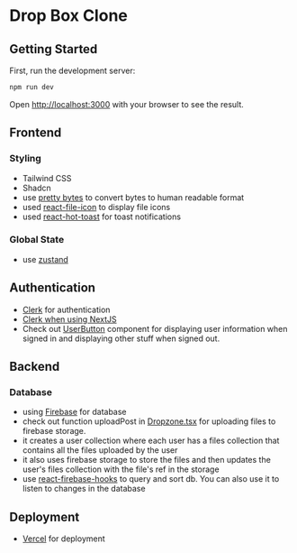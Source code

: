 # Drop Box Clone

## Getting Started

First, run the development server:

```bash
npm run dev
```

Open [http://localhost:3000](http://localhost:3000) with your browser to see the result.

## Frontend

### Styling 
- Tailwind CSS
- Shadcn
- use [pretty bytes](https://www.npmjs.com/package/pretty-bytes) to convert bytes to human readable format
- used [react-file-icon](https://www.npmjs.com/package/react-file-icon) to display file icons
- used [react-hot-toast](https://react-hot-toast.com/) for toast notifications

### Global State
- use [zustand](https://github.com/pmndrs/zustand)

## Authentication

- [Clerk](https://clerk.com/) for authentication
- [Clerk when using NextJS](https://clerk.com/docs/quickstarts/nextjs)
- Check out [UserButton](https://clerk.com/docs/components/user/user-button#user-button-component) component for displaying user information when signed in and displaying other stuff when signed out.

## Backend

### Database
- using [Firebase](https://firebase.google.com/) for database
- check out function uploadPost in [Dropzone.tsx](./components/Dropzone.tsx) for uploading files to firebase storage.
- it creates a user collection where each user has a files collection that contains all the files uploaded by the user
- it also uses firebase storage to store the files and then updates the user's files collection with the file's ref in the storage
- use [react-firebase-hooks](https://www.npmjs.com/package/react-firebase-hooks) to query and sort db. You can also use it to listen to changes in the database

## Deployment
- [Vercel](https://vercel.com/) for deployment
